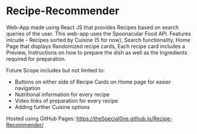 # Recipe-Recommender

Web-App made using React JS that provides Recipes based on search queries of the user.
This web-app uses the Spoonacular Food API.
Features inlcude - Recipes sorted by Cuisine (5 for now), Search functionality, Home Page that displays Randomized recipe cards, Each recipe card includes a Preview, Instructions on how to prepare the dish as well as the Ingredients required for preparation.

Future Scope includes but not limited to:
- Buttons on either side of Recipe Cards on Home page for easier navigation
- Nutritional information for every recipe
- Video links of preparation for every recipe
- Adding further Cuisine options

Hosted using GitHub Pages: https://the5pecial0ne.github.io/Recipe-Recommender/
